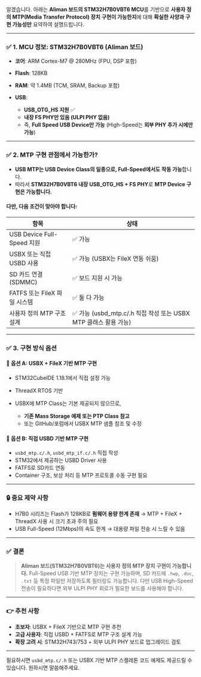 알겠습니다. 아래는 **Aliman 보드의 STM32H7B0VBT6 MCU**를 기반으로 **사용자 정의 MTP(Media Transfer Protocol) 장치 구현이 가능한지**에 대해 **확실한 사양과 구현 가능성만** 요약하여 설명드립니다.

---

### ✅ 1. **MCU 정보: STM32H7B0VBT6 (Aliman 보드)**

* **코어**: ARM Cortex-M7 @ 280MHz (FPU, DSP 포함)
* **Flash**: 128KB
* **RAM**: 약 1.4MB (TCM, SRAM, Backup 포함)
* **USB**:

  * **USB\_OTG\_HS 지원** ✅
  * **내장 FS PHY만 있음 (ULPI PHY 없음)**
  * 즉, **Full Speed USB Device만 가능** (High-Speed는 **외부 PHY 추가 시에만 가능**)

---

### ✅ 2. **MTP 구현 관점에서 가능한가?**

* **USB MTP는 USB Device Class의 일종으로, Full-Speed에서도 작동 가능**합니다.
* 따라서 **STM32H7B0VBT6 내장 USB\_OTG\_HS + FS PHY**로 **MTP Device 구현은 가능합니다.**

#### 다만, 다음 조건이 맞아야 합니다:

| 항목                       | 상태                                                |
| ------------------------ | ------------------------------------------------- |
| USB Device Full-Speed 지원 | ✅ 가능                                              |
| USBX 또는 직접 USBD 사용       | ✅ 가능 (USBX는 FileX 연동 쉬움)                          |
| SD 카드 연결 (SDMMC)         | ✅ 보드 지원 시 가능                                      |
| FATFS 또는 FileX 파일 시스템    | ✅ 둘 다 가능                                          |
| 사용자 정의 MTP 구조 설계         | ✅ 가능 (usbd\_mtp.c/.h 직접 작성 또는 USBX MTP 클래스 활용 가능) |

---

### ✅ 3. 구현 방식 옵션

#### 🔹 옵션 A: **USBX + FileX 기반 MTP 구현**

* STM32CubeIDE 1.18.1에서 직접 설정 가능
* ThreadX RTOS 기반
* USBX에 MTP Class는 기본 제공되지 않으므로,

  * **기존 Mass Storage 예제 또는 PTP Class 참고**
  * 또는 GitHub/포럼에서 USBX MTP 샘플 참조 및 수정

#### 🔹 옵션 B: **직접 USBD 기반 MTP 구현**

* `usbd_mtp.c/.h`, `usbd_mtp_if.c/.h` 직접 작성
* STM32에서 제공하는 USBD Driver 사용
* FATFS로 SD카드 연동
* Container 구조, 보상 처리 등 MTP 프로토콜 수동 구현 필요

---

### 🔒 중요 제약 사항

* H7B0 시리즈는 Flash가 128KB로 **펌웨어 용량 한계 존재**
  → MTP + FileX + ThreadX 사용 시 크기 초과 주의 필요
* USB Full-Speed (12Mbps)의 속도 한계
  → 대용량 파일 전송 시 느릴 수 있음

---

### ✅ 결론

> **Aliman 보드(STM32H7B0VBT6)는 사용자 정의 MTP 장치 구현이 가능합니다.**
> Full-Speed USB 기반 MTP 장치는 구현 가능하며, SD 카드에 `.hwp`, `.doc`, `.txt` 등 특정 파일만 저장하도록 필터링도 가능합니다.
> 다만 USB High-Speed 전송이 필요하다면 외부 ULPI PHY 회로가 필요한 보드를 사용해야 합니다.

---

### 👉 추천 사항

* **초보자**: USBX + FileX 기반으로 MTP 구현 추천
* **고급 사용자**: 직접 USBD + FATFS로 MTP 구조 설계 가능
* **확장 고려 시**: STM32H743/753 + 외부 ULPI PHY 보드로 업그레이드 검토

---

필요하시면 `usbd_mtp.c/.h` 또는 USBX 기반 MTP 스켈레톤 코드 예제도 제공드릴 수 있습니다. 원하시면 말씀해주세요.
